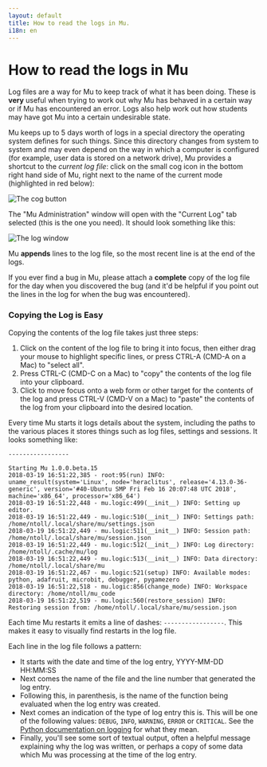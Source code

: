 ```yaml
---
layout: default
title: How to read the logs in Mu.
i18n: en
---
```

# How to read the logs in Mu

Log files are a way for Mu to keep track of what it has been doing. These is
**very** useful when trying to work out why Mu has behaved in a certain way or
if Mu has encountered an error. Logs also help work out how students may have
got Mu into a certain undesirable state.

Mu keeps up to 5 days worth of logs in a special directory the
operating system defines for such things. Since this directory changes from
system to system and may even depend on the way in which a computer is
configured (for example, user data is stored on a network drive), Mu provides a
shortcut to the *current log file*: click on the small cog icon in the bottom
right hand side of Mu, right next to the name of the current mode (highlighted
in red below):

<div class="row">
  <img src="/img/en/howto/cog_button.png" alt="The cog button" class="img-responsive center-block img-rounded movie"/>
  <br/>
</div>

The "Mu Administration" window will open with the "Current Log" tab selected
(this is the one you need). It should look something like this:

<div class="row">
  <img src="/img/en/howto/log_window.png" alt="The log window" class="img-responsive center-block img-rounded movie"/>
  <br/>
</div>

Mu **appends** lines to the log file, so the most recent line is at the end of
the logs.

If you ever find a bug in Mu, please attach a **complete** copy of the log file
for the day when you discovered the bug (and it'd be helpful if you point out
the lines in the log for when the bug was encountered).

<div class="panel panel-info">
    <div class="panel-heading"><h3 class="panel-title">Copying the Log is Easy</h3></div>
    <div class="panel-body">
        <p>Copying the contents of the log file takes just three steps:</p>
        <ol>
            <li>Click on the content of the log file to bring it into focus,
            then either drag your mouse to highlight specific lines, or press
            CTRL-A (CMD-A on a Mac) to "select all".</li>
            <li>Press CTRL-C (CMD-C on a Mac) to "copy" the contents of the
            log file into your clipboard.</li>
            <li>Click to move focus onto a web form or other target for the
            contents of the log and press CTRL-V (CMD-V on a Mac) to
            "paste" the contents of the log from your clipboard into the
            desired location.</li>
        </ol>
    </div>
</div>

Every time Mu starts it logs details about the system, including the paths to
the various places it stores things such as log files, settings and sessions.
It looks something like:

```
-----------------

Starting Mu 1.0.0.beta.15
2018-03-19 16:51:22,385 - root:95(run) INFO: uname_result(system='Linux', node='heraclitus', release='4.13.0-36-generic', version='#40-Ubuntu SMP Fri Feb 16 20:07:48 UTC 2018', machine='x86_64', processor='x86_64')
2018-03-19 16:51:22,448 - mu.logic:499(__init__) INFO: Setting up editor.
2018-03-19 16:51:22,449 - mu.logic:510(__init__) INFO: Settings path: /home/ntoll/.local/share/mu/settings.json
2018-03-19 16:51:22,449 - mu.logic:511(__init__) INFO: Session path: /home/ntoll/.local/share/mu/session.json
2018-03-19 16:51:22,449 - mu.logic:512(__init__) INFO: Log directory: /home/ntoll/.cache/mu/log
2018-03-19 16:51:22,449 - mu.logic:513(__init__) INFO: Data directory: /home/ntoll/.local/share/mu
2018-03-19 16:51:22,467 - mu.logic:521(setup) INFO: Available modes: python, adafruit, microbit, debugger, pygamezero
2018-03-19 16:51:22,518 - mu.logic:856(change_mode) INFO: Workspace directory: /home/ntoll/mu_code
2018-03-19 16:51:22,519 - mu.logic:560(restore_session) INFO: Restoring session from: /home/ntoll/.local/share/mu/session.json
```

Each time Mu restarts it emits a line of dashes: `-----------------`. This
makes it easy to visually find restarts in the log file.

Each line in the log file follows a pattern:

* It starts with the date and time of the log entry, YYYY-MM-DD HH:MM:SS
* Next comes the name of the file and the line number that generated the log
  entry.
* Following this, in parenthesis, is the name of the function being evaluated
  when the log entry was created.
* Next comes an indication of the type of log entry this is. This will be one
  of the following values: `DEBUG`, `INFO`, `WARNING`, `ERROR` or `CRITICAL`.
  See the [Python documentation on logging](https://docs.python.org/3.6/library/logging.html#logging-levels) for what they mean.
* Finally, you'll see some sort of textual output, often a helpful message
  explaining why the log was written, or perhaps a copy of some data which Mu
  was processing at the time of the log entry.
